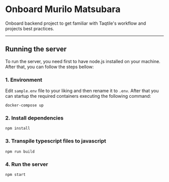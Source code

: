 # Onboard Murilo Matsubara

Onboard backend project to get familiar with Taqtile's workflow and projects best practices.

---

## Running the server

To run the server, you need first to have node.js installed on your machine. After that, you can follow the steps bellow:

### 1. Environment

Edit `sample.env` file to your liking and then rename it to `.env`. After that you can startup the required containers executing the following command:

```
docker-compose up
```

### 2. Install dependencies

```
npm install
```

### 3. Transpile typescript files to javascript

```
npm run build
```

### 4. Run the server

```
npm start
```
